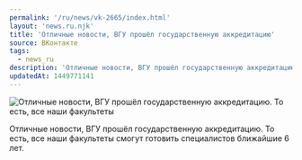 ```yaml
---
permalink: '/ru/news/vk-2665/index.html'
layout: 'news.ru.njk'
title: 'Отличные новости, ВГУ прошёл государственную аккредитацию'
source: ВКонтакте
tags:
  - news_ru
description: 'Отличные новости, ВГУ прошёл государственную аккредитацию'
updatedAt: 1449771141
---
```

![Отличные новости, ВГУ прошёл государственную аккредитацию. То есть, все наши факультеты](https://sun9-73.userapi.com/impf/c633625/v633625484/3174/xBL7B46y_vs.jpg?size=1024x681&quality=96&proxy=1&sign=63811612b75f3b172f4ec02a41b82a4c&c_uniq_tag=nEG766-PfS2dzRi0nuqnun9cn92rL-uKFV7r4dAQf4A&type=album)

Отличные новости, ВГУ прошёл государственную аккредитацию. То есть, все наши факультеты смогут готовить специалистов ближайшие 6 лет.
